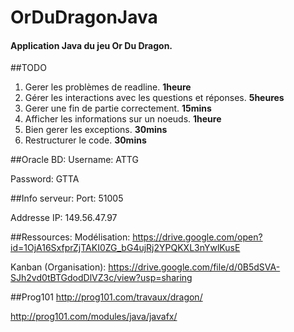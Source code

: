 # OrDuDragonJava
#### Application Java du jeu Or Du Dragon.

##TODO
1. Gerer les problèmes de readline. **1heure**
2. Gérer les interactions avec les questions et réponses. **5heures**
3. Gerer une fin de partie correctement. **15mins**
4. Afficher les informations sur un noeuds. **1heure**
5. Bien gerer les exceptions. **30mins**
6. Restructurer le code. **30mins**

##Oracle BD: 
Username: ATTG

Password: GTTA

##Info serveur:
Port: 51005

Addresse IP: 149.56.47.97

##Ressources:
Modélisation: https://drive.google.com/open?id=1OjA16SxfprZjTAKI0ZG_bG4ujRj2YPQKXL3nYwlKusE

Kanban (Organisation): https://drive.google.com/file/d/0B5dSVA-SJh2vd0tBTGdodDlVZ3c/view?usp=sharing

##Prog101
http://prog101.com/travaux/dragon/

http://prog101.com/modules/java/javafx/
